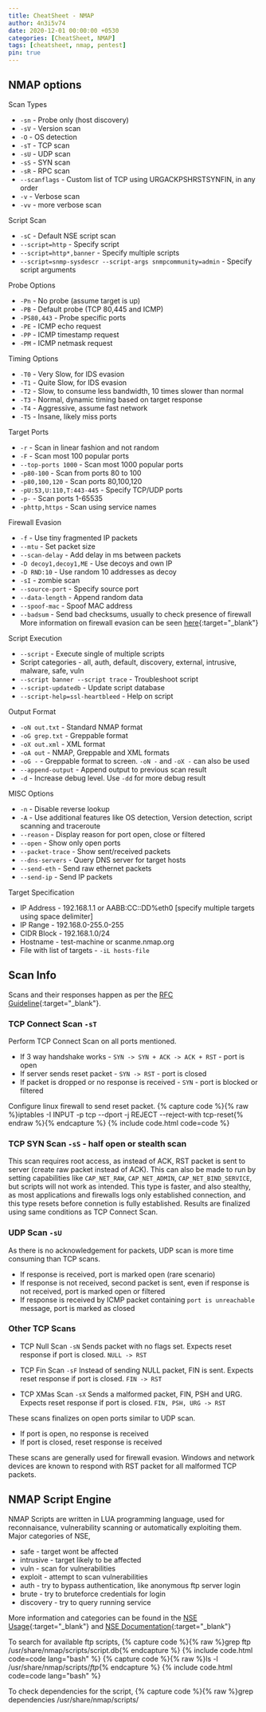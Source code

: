 ```yaml
---
title: CheatSheet - NMAP
author: 4n3i5v74
date: 2020-12-01 00:00:00 +0530
categories: [CheatSheet, NMAP]
tags: [cheatsheet, nmap, pentest]
pin: true
---
```



## NMAP options

Scan Types
- `-sn` - Probe only (host discovery)
- `-sV` - Version scan
- `-O` - OS detection
- `-sT` - TCP scan
- `-sU` - UDP scan
- `-sS` - SYN scan
- `-sR` - RPC scan
- `--scanflags` - Custom list of TCP using URGACKPSHRSTSYNFIN, in any order
- `-v` - Verbose scan
- `-vv` - more verbose scan

Script Scan
- `-sC` - Default NSE script scan
- `--script=http` - Specify script
- `--script=http*,banner` - Specify multiple scripts
- `--script=snmp-sysdescr --script-args snmpcommunity=admin` - Specify script arguments

Probe Options
- `-Pn` - No probe (assume target is up)
- `-PB` - Default probe (TCP 80,445 and ICMP)
- `-PS80,443` - Probe specific ports
- `-PE` - ICMP echo request
- `-PP` - ICMP timestamp request
- `-PM` - ICMP netmask request

Timing Options
- `-T0` - Very Slow, for IDS evasion
- `-T1` - Quite Slow, for IDS evasion
- `-T2` - Slow, to consume less bandwidth, 10 times slower than normal
- `-T3` - Normal, dynamic timing based on target response
- `-T4` - Aggressive, assume fast network
- `-T5` - Insane, likely miss ports

Target Ports
- `-r` - Scan in linear fashion and not random
- `-F` - Scan most 100 popular ports
- `--top-ports 1000` - Scan most 1000 popular ports
- `-p80-100` - Scan from ports 80 to 100
- `-p80,100,120` - Scan ports 80,100,120
- `-pU:53,U:110,T:443-445` - Specify TCP/UDP ports
- `-p-` - Scan ports 1-65535
- `-phttp,https` - Scan using service names

Firewall Evasion
- `-f` - Use tiny fragmented IP packets
- `--mtu` - Set packet size
- `--scan-delay` - Add delay in ms between packets
- `-D decoy1,decoy1,ME` - Use decoys and own IP
- `-D RND:10` - Use random 10 addresses as decoy
- `-sI` - zombie scan
- `--source-port` - Specify source port
- `--data-length` - Append random data
- `--spoof-mac` - Spoof MAC address
- `--badsum` - Send bad checksums, usually to check presence of firewall
More information on firewall evasion can be seen [here](https://nmap.org/book/man-bypass-firewalls-ids.html){:target="_blank"}

Script Execution
- `--script` - Execute single of multiple scripts
- Script categories - all, auth, default, discovery, external, intrusive, malware, safe, vuln
- `--script banner --script trace` - Troubleshoot script
- `--script-updatedb` - Update script database
- `--script-help=ssl-heartbleed` - Help on script

Output Format
- `-oN out.txt` - Standard NMAP format
- `-oG grep.txt` - Greppable format
- `-oX out.xml` - XML format
- `-oA out` - NMAP, Greppable and XML formats
- `-oG -` - Greppable format to screen. `-oN -` and `-oX -` can also be used
- `--append-output` - Append output to previous scan result
- `-d` - Increase debug level. Use `-dd` for more debug result

MISC Options
- `-n` - Disable reverse lookup
- `-A` - Use additional features like OS detection, Version detection, script scanning and traceroute
- `--reason` - Display reason for port open, close or filtered
- `--open` - Show only open ports
- `--packet-trace` - Show sent/received packets
- `--dns-servers` - Query DNS server for target hosts
- `--send-eth` - Send raw ethernet packets
- `--send-ip` - Send IP packets

Target Specification
- IP Address - 192.168.1.1 or AABB:CC::DD%eth0 [specify multiple targets using space delimiter]
- IP Range - 192.168.0-255.0-255
- CIDR Block - 192.168.1.0/24
- Hostname - test-machine or scanme.nmap.org
- File with list of targets - `-iL hosts-file`


## Scan Info

Scans and their responses happen as per the [RFC Guideline](https://tools.ietf.org/html/rfc793){:target="_blank"}.


### TCP Connect Scan `-sT`

Perform TCP Connect Scan on all ports mentioned.
- If 3 way handshake works - `SYN -> SYN + ACK -> ACK + RST` - port is open
- If server sends reset packet - `SYN -> RST` - port is closed
- If packet is dropped or no response is received - `SYN` - port is blocked or filtered

Configure linux firewall to send reset packet.
{% capture code %}{% raw %}iptables -I INPUT -p tcp --dport <port> -j REJECT --reject-with tcp-reset{% endraw %}{% endcapture %} {% include code.html code=code %}

### TCP SYN Scan `-sS` - half open or stealth scan

This scan requires root access, as instead of ACK, RST packet is sent to server (create raw packet instead of ACK). This can also be made to run by setting capabilities like `CAP_NET_RAW`, `CAP_NET_ADMIN`, `CAP_NET_BIND_SERVICE`, but scripts will not work as intended.
This type is faster, and also stealthy, as most applications and firewalls logs only established connection, and this type resets before connetion is fully established.
Results are finalized using same conditions as TCP Connect Scan.

### UDP Scan `-sU`

As there is no acknowledgement for packets, UDP scan is more time consuming than TCP scans.
- If response is received, port is marked open (rare scenario)
- If response is not received, second packet is sent, even if response is not received, port is marked open or filtered
- If response is received by ICMP packet containing `port is unreachable` message, port is marked as closed

### Other TCP Scans

- TCP Null Scan `-sN`
Sends packet with no flags set. Expects reset response if port is closed. `NULL -> RST`

- TCP Fin Scan `-sF`
Instead of sending NULL packet, FIN is sent. Expects reset response if port is closed. `FIN -> RST`

- TCP XMas Scan `-sX`
Sends a malformed packet, FIN, PSH and URG. Expects reset response if port is closed. `FIN, PSH, URG -> RST`

These scans finalizes on open ports similar to UDP scan.
- If port is open, no response is received
- If port is closed, reset response is received

These scans are generally used for firewall evasion.
Windows and network devices are known to respond with RST packet for all malformed TCP packets.


## NMAP Script Engine

NMAP Scripts are written in LUA programming language, used for reconnaisance, vulnerability scanning or automatically exploiting them.
Major categories of NSE,
- safe - target wont be affected
- intrusive - target likely to be affected
- vuln - scan for vulnerabilities
- exploit - attempt to scan vulnerabilities
- auth - try to bypass authentication, like anonymous ftp server login
- brute - try to bruteforce credentials for login
- discovery - try to query running service

More information and categories can be found in the [NSE Usage](https://nmap.org/book/nse-usage.html){:target="_blank"} and [NSE Documentation](https://nmap.org/nsedoc/){:target="_blank"}

To search for available ftp scripts,
{% capture code %}{% raw %}grep ftp /usr/share/nmap/scripts/script.db{% endcapture %} {% include code.html code=code lang="bash" %}
{% capture code %}{% raw %}ls -l /usr/share/nmap/scripts/*ftp*{% endcapture %} {% include code.html code=code lang="bash" %}

To check dependencies for the script,
{% capture code %}{% raw %}grep dependencies /usr/share/nmap/scripts/<script>{% endcapture %} {% include code.html code=code lang="bash" %}


## NMAP Examples

Network sweep
{% capture code %}{% raw %}nmap -sn 192.168.1.0/24{% endraw %}{% endcapture %} {% include code.html code=code %}

ARP discovery
{% capture code %}{% raw %}nmap -PR 192.168.1.0/24{% endraw %}{% endcapture %} {% include code.html code=code %}

Version intensity
0-9, higher number gives more accurate result
{% capture code %}{% raw %}nmap -sV --version-intensity 8 192.168.1.100{% endraw %}{% endcapture %} {% include code.html code=code %}

Light mode - 0. Faster
{% capture code %}{% raw %}nmap -sV --version-light 192.168.1.100{% endraw %}{% endcapture %} {% include code.html code=code %}

Intense mode - 9. Slower
{% capture code %}{% raw %}nmap -sV --version-all 192.168.1.100{% endraw %}{% endcapture %} {% include code.html code=code %}

Limit OS scan. If atleast one open and closed TCP ports are not found, OS detection will not be done
{% capture code %}{% raw %}nmap -O --osscan-limit 192.168.1.100{% endraw %}{% endcapture %} {% include code.html code=code %}

Timeout. Giveup after some time. 1s, 2m, 3h
{% capture code %}{% raw %}nmap --host-timeout 10m 192.168.1.100{% endraw %}{% endcapture %} {% include code.html code=code %}

Firewall/IDS Evasion and Spoofing
Use tiny fragmented IP packets which is harder for packet filters to trace
{% capture code %}{% raw %}nmap -f 192.168.1.100{% endraw %}{% endcapture %} {% include code.html code=code %}

Send scans from spoofed IPs
Any IP from the list can be our own IP
{% capture code %}{% raw %}nmap -D 192.168.1.101,192.168.1.111,192.168.1.121,192.168.1.131 192.168.1.100{% endraw %}{% endcapture %} {% include code.html code=code %}

Scan target from other host
{% capture code %}{% raw %}nmap -e eth0 -Pn -S decoy 192.168.1.100{% endraw %}{% endcapture %} {% include code.html code=code %}

Use source port number
{% capture code %}{% raw %}nmap -g 53 192.168.1.100{% endraw %}{% endcapture %} {% include code.html code=code %}

Append ramdom data
Useful for IDS evasion
{% capture code %}{% raw %}nmap -f -T0 -n -Pn --data-length 200 -D 192.168.1.101,192.168.1.111,192.168.1.121,192.168.1.131 192.168.1.100{% endraw %}{% endcapture %} {% include code.html code=code %}

Whois query
{% capture code %}{% raw %}nmap --script whois* scanme.nmap.org{% endraw %}{% endcapture %} {% include code.html code=code %}

Information on target
{% capture code %}{% raw %}nmap --script asn-query,whois*,ip-geolocation-maxmind 192.168.1.100{% endraw %}{% endcapture %} {% include code.html code=code %}

HTTP site map generator
{% capture code %}{% raw %}nmap -Pn --script=http-sitemap-generator scanme.nmap.org{% endraw %}{% endcapture %} {% include code.html code=code %}

Run SMB scripts
{% capture code %}{% raw %}nmap -n -Pn -vv -O -sV --script smb-enum*,smb-ls,smb-mbenum,smb-os-discovery,smb-s*,smb-vuln*,smbv2* 192.168.1.100{% endraw %}{% endcapture %} {% include code.html code=code %}

Check XSS vulnerabilities
{% capture code %}{% raw %}nmap -p80 --script http-unsafe-output-escaping scanme.nmap.org{% endraw %}{% endcapture %} {% include code.html code=code %}

Check SQL injection
{% capture code %}{% raw %}nmap -p80 --script http-sql-injection scanme.nmap.org{% endraw %}{% endcapture %} {% include code.html code=code %}

Compare scan outputs
{% capture code %}{% raw %}ndiff scan1.xml scan2.xml{% endraw %}{% endcapture %} {% include code.html code=code %}

Convert scan result to html
{% capture code %}{% raw %}xsltproc nmap.xml -o nmap.html{% endraw %}{% endcapture %} {% include code.html code=code %}


## Common enumeration usage

{% capture code %}{% raw %}nmap -Pn -n -F 192.168.1.100
nmap -Pn -n -p- --open -A -T4 192.168.1.100{% endraw %}{% endcapture %} {% include code.html code=code %}

